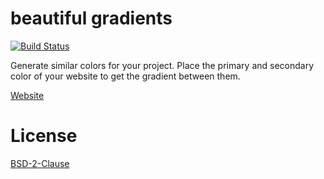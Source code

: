 # beautiful gradients

[![Build Status](https://travis-ci.org/dgarcia360/beautifulgradients.svg?branch=master)](https://travis-ci.org/dgarcia360/beautifulgradients)

Generate similar colors for your project. Place the primary and secondary color of your website to get the gradient between them.

[Website](https://dgarcia360.github.io/beautifulgradients)

# License

[BSD-2-Clause](LICENSE.md)
